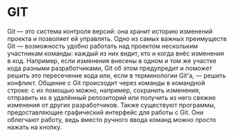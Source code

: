 # GIT
Git — это система контроля версий: она хранит историю изменений проекта и позволяет ей управлять. Одно из самых важных преимуществ Git — возможность удобно работать над проектом нескольким участникам команды: каждый из них видит, кто и когда внёс изменения в код. Например, если изменения внесены в одном и том же участке кода разными разработчиками, Git об этом предупредит и поможет решить это пересечение кода или, если в терминологии Git'а, — решить конфликт.
Общение с Git происходит через команды в командной строке: с их помощью можно, например, сохранить изменения, отправить их в удалённый репозиторий или получить из него свежие изменения от других разработчиков. Также существуют программы, предоставляющие графический интерфейс для работы с Git. Они облегчают работу, ведь вместо ручного ввода команд можно просто нажать на кнопку.